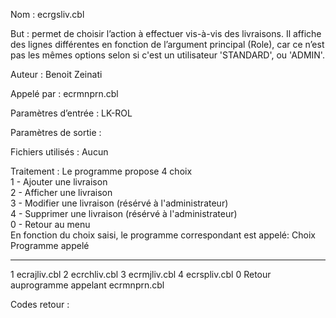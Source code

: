 Nom : ecrgsliv.cbl

But : permet de choisir l’action à effectuer vis-à-vis des livraisons. Il affiche des lignes différentes en fonction de l’argument principal (Role), car ce n’est pas les mêmes options selon si c'est un utilisateur 'STANDARD', ou 'ADMIN'.    

Auteur : Benoit Zeinati

Appelé par : ecrmnprn.cbl

Paramètres d’entrée : LK-ROL

Paramètres de sortie : 

Fichiers utilisés : Aucun

Traitement : Le programme propose 4 choix  
1 - Ajouter une livraison  
2 - Afficher une livraison  
3 - Modifier une livraison (résérvé à l'administrateur)  
4 - Supprimer une livraison (résérvé à l'administrateur)   
0 - Retour au menu  
En fonction du choix saisi, le programme correspondant est appelé:
Choix  Programme appelé
-----  ----------------
1      ecrajliv.cbl
2      ecrchliv.cbl
3      ecrmjliv.cbl
4      ecrspliv.cbl
0      Retour auprogramme appelant ecrmnprn.cbl

Codes retour : 